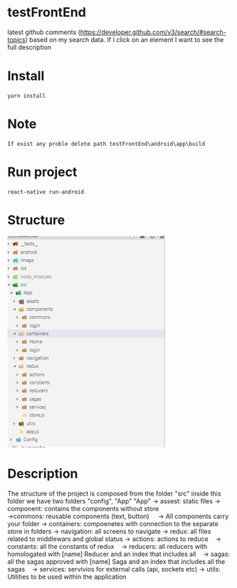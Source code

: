 # testFrontEnd
 latest github comments (https://developer.github.com/v3/search/#search-topics) based on my search data.  If I click on an element I want to see the full description

# Install
 	yarn install

# Note
	If exist any proble delete path testFrontEnd\android\app\build
 
# Run project
 	react-native run-android
 
 # Structure
 ![alt text](https://github.com/emmanuelcampos/testFrontEnd/blob/master/image/3.png)
 
 # Description 
The structure of the project is composed from the folder "src" inside this folder we have two folders "config", "App"
"App"
	-> assest: static files
 	-> component: contains the components without store  
 	->commons: reusable components (text, button)
    	-> All components carry your folder
	-> containers: compoenetes with connection to the separate store in folders
	-> navigation: all screens to navigate
	-> redux: all files related to middlewars and global status
	-> actions: actions to reduce
   	-> constants: all the constants of redux
   	-> reducers: all reducers with homologated with [name] Reducer and an index that includes all
   	-> sagas: all the sagas approved with [name] Saga and an index that includes all the sagas
   	-> services: servivios for external calls (api, sockets etc)
	-> utils: Utilities to be used within the application
 	
 
 	


